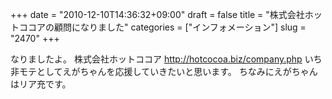 +++
date = "2010-12-10T14:36:32+09:00"
draft = false
title = "株式会社ホットココアの顧問になりました"
categories = ["インフォメーション"]
slug = "2470"
+++

なりましたよ。
株式会社ホットココア
<a href="http://hotcocoa.biz/company.php" target="_blank">http://hotcocoa.biz/company.php</a>
いち非モテとしてえがちゃんを応援していきたいと思います。
ちなみにえがちゃんはリア充です。
